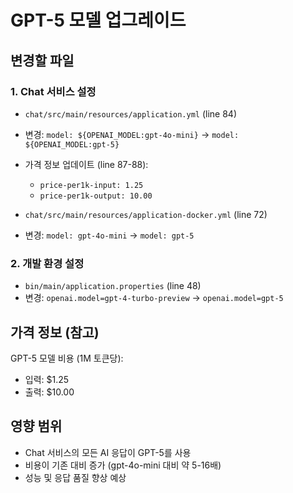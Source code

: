 <!-- 254c7378-1b64-4404-8ef3-64fa0cc20b4e 9e537c51-6b91-4f3a-a008-77ac10960795 -->
# GPT-5 모델 업그레이드

## 변경할 파일

### 1. Chat 서비스 설정

- `chat/src/main/resources/application.yml` (line 84)
- 변경: `model: ${OPENAI_MODEL:gpt-4o-mini}` → `model: ${OPENAI_MODEL:gpt-5}`
- 가격 정보 업데이트 (line 87-88):
  - `price-per1k-input: 1.25`
  - `price-per1k-output: 10.00`

- `chat/src/main/resources/application-docker.yml` (line 72)
- 변경: `model: gpt-4o-mini` → `model: gpt-5`

### 2. 개발 환경 설정

- `bin/main/application.properties` (line 48)
- 변경: `openai.model=gpt-4-turbo-preview` → `openai.model=gpt-5`

## 가격 정보 (참고)

GPT-5 모델 비용 (1M 토큰당):

- 입력: $1.25
- 출력: $10.00

## 영향 범위

- Chat 서비스의 모든 AI 응답이 GPT-5를 사용
- 비용이 기존 대비 증가 (gpt-4o-mini 대비 약 5-16배)
- 성능 및 응답 품질 향상 예상